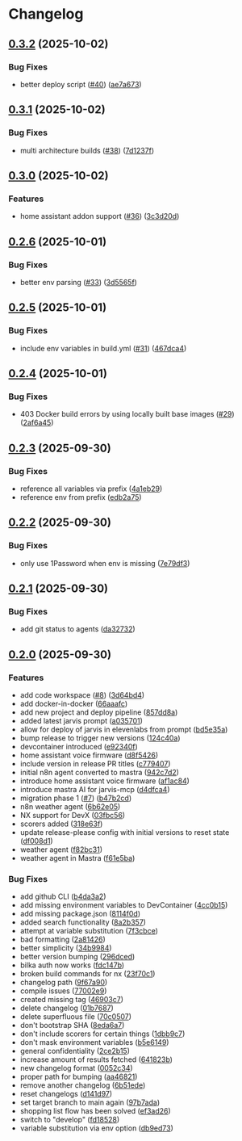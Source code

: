 # Changelog

## [0.3.2](https://github.com/ffMathy/hey-jarvis/compare/hey-jarvis-v0.3.1...hey-jarvis-v0.3.2) (2025-10-02)


### Bug Fixes

* better deploy script ([#40](https://github.com/ffMathy/hey-jarvis/issues/40)) ([ae7a673](https://github.com/ffMathy/hey-jarvis/commit/ae7a67396bd900f0a4b9e44182d2fe8ea7836703))

## [0.3.1](https://github.com/ffMathy/hey-jarvis/compare/hey-jarvis-v0.3.0...hey-jarvis-v0.3.1) (2025-10-02)


### Bug Fixes

* multi architecture builds ([#38](https://github.com/ffMathy/hey-jarvis/issues/38)) ([7d1237f](https://github.com/ffMathy/hey-jarvis/commit/7d1237fd23bf389a290ceab3160e74cf67786399))

## [0.3.0](https://github.com/ffMathy/hey-jarvis/compare/hey-jarvis-v0.2.6...hey-jarvis-v0.3.0) (2025-10-02)


### Features

* home assistant addon support ([#36](https://github.com/ffMathy/hey-jarvis/issues/36)) ([3c3d20d](https://github.com/ffMathy/hey-jarvis/commit/3c3d20d05cd038513db1b95a4fcdb9624b79f491))

## [0.2.6](https://github.com/ffMathy/hey-jarvis/compare/hey-jarvis-v0.2.5...hey-jarvis-v0.2.6) (2025-10-01)


### Bug Fixes

* better env parsing ([#33](https://github.com/ffMathy/hey-jarvis/issues/33)) ([3d5565f](https://github.com/ffMathy/hey-jarvis/commit/3d5565fc030af3669124c3394d091fb70001fcc9))

## [0.2.5](https://github.com/ffMathy/hey-jarvis/compare/hey-jarvis-v0.2.4...hey-jarvis-v0.2.5) (2025-10-01)


### Bug Fixes

* include env variables in build.yml ([#31](https://github.com/ffMathy/hey-jarvis/issues/31)) ([467dca4](https://github.com/ffMathy/hey-jarvis/commit/467dca48ca5166379b74758bd9e4d7abc22a30c4))

## [0.2.4](https://github.com/ffMathy/hey-jarvis/compare/hey-jarvis-v0.2.3...hey-jarvis-v0.2.4) (2025-10-01)


### Bug Fixes

* 403 Docker build errors by using locally built base images ([#29](https://github.com/ffMathy/hey-jarvis/issues/29)) ([2af6a45](https://github.com/ffMathy/hey-jarvis/commit/2af6a45188878cfc16291454b07ff564f1a0c032))

## [0.2.3](https://github.com/ffMathy/hey-jarvis/compare/hey-jarvis-v0.2.2...hey-jarvis-v0.2.3) (2025-09-30)


### Bug Fixes

* reference all variables via prefix ([4a1eb29](https://github.com/ffMathy/hey-jarvis/commit/4a1eb29e0005243729cd75edc0100fb74242f27a))
* reference env from prefix ([edb2a75](https://github.com/ffMathy/hey-jarvis/commit/edb2a75fe2aa6c4e15b54c88d51e8a78698121b3))

## [0.2.2](https://github.com/ffMathy/hey-jarvis/compare/hey-jarvis-v0.2.1...hey-jarvis-v0.2.2) (2025-09-30)


### Bug Fixes

* only use 1Password when env is missing ([7e79df3](https://github.com/ffMathy/hey-jarvis/commit/7e79df353840222f401f87976e34cf03a450029a))

## [0.2.1](https://github.com/ffMathy/hey-jarvis/compare/hey-jarvis-v0.2.0...hey-jarvis-v0.2.1) (2025-09-30)


### Bug Fixes

* add git status to agents ([da32732](https://github.com/ffMathy/hey-jarvis/commit/da32732750a19616f550d992e4c662f6ae8d47a4))

## [0.2.0](https://github.com/ffMathy/hey-jarvis/compare/hey-jarvis-v0.1.0...hey-jarvis-v0.2.0) (2025-09-30)


### Features

* add code workspace ([#8](https://github.com/ffMathy/hey-jarvis/issues/8)) ([3d64bd4](https://github.com/ffMathy/hey-jarvis/commit/3d64bd4e77a814441497b69c571e1965d347ebf0))
* add docker-in-docker ([66aaafc](https://github.com/ffMathy/hey-jarvis/commit/66aaafc6cdd5d5fbf7d593131117c14816036898))
* add new project and deploy pipeline ([857dd8a](https://github.com/ffMathy/hey-jarvis/commit/857dd8a7290100f31984d7a94fd822f85f2a1987))
* added latest jarvis prompt ([a035701](https://github.com/ffMathy/hey-jarvis/commit/a035701fee0448ee492c275b01de2a554f7ff43e))
* allow for deploy of jarvis in elevenlabs from prompt ([bd5e35a](https://github.com/ffMathy/hey-jarvis/commit/bd5e35aabee9157326cb351996bf29816cce8962))
* bump release to trigger new versions ([124c40a](https://github.com/ffMathy/hey-jarvis/commit/124c40aea32cecdc100bba92be17ef5d75f0f192))
* devcontainer introduced ([e92340f](https://github.com/ffMathy/hey-jarvis/commit/e92340fa489abe4f38649639e01b8deba41c74cc))
* home assistant voice firmware ([d8f5426](https://github.com/ffMathy/hey-jarvis/commit/d8f54267dc497d6afd38bc8fbffe357f44d12520))
* include version in release PR titles ([c779407](https://github.com/ffMathy/hey-jarvis/commit/c77940723c79fbd5eef797f49f145c5852b92145))
* initial n8n agent converted to mastra ([942c7d2](https://github.com/ffMathy/hey-jarvis/commit/942c7d23a7d6118c960fcbf5f343d1ffc9fa5de2))
* introduce home assistant voice firmware ([af1ac84](https://github.com/ffMathy/hey-jarvis/commit/af1ac8451c9b23f25c0eac6433e99924442e1024))
* introduce mastra AI for jarvis-mcp ([d4dfca4](https://github.com/ffMathy/hey-jarvis/commit/d4dfca46d82ef3296273121b40930e8795354f46))
* migration phase 1 ([#7](https://github.com/ffMathy/hey-jarvis/issues/7)) ([b47b2cd](https://github.com/ffMathy/hey-jarvis/commit/b47b2cd9a248a426c4c1ab7bbd6932444ba0f4db))
* n8n weather agent ([6b62e05](https://github.com/ffMathy/hey-jarvis/commit/6b62e05734179923efba6fbccfa21a9c395652f0))
* NX support for DevX ([03fbc56](https://github.com/ffMathy/hey-jarvis/commit/03fbc56575fc5ddc3b8b41cefcc15feb5ab1fb39))
* scorers added ([318e63f](https://github.com/ffMathy/hey-jarvis/commit/318e63f36ac422f99d7c456e632f72cc7dc2bd12))
* update release-please config with initial versions to reset state ([df008d1](https://github.com/ffMathy/hey-jarvis/commit/df008d107802211400e04d815f7e0696adb81a8c))
* weather agent ([f82bc31](https://github.com/ffMathy/hey-jarvis/commit/f82bc31807a33dbd03a18babbe9bd56e25e9762a))
* weather agent in Mastra ([f61e5ba](https://github.com/ffMathy/hey-jarvis/commit/f61e5baa2b023084fc1d61ae59b683099c5ed928))


### Bug Fixes

* add github CLI ([b4da3a2](https://github.com/ffMathy/hey-jarvis/commit/b4da3a22f272e913ce8976731f51246c87d8fe67))
* add missing environment variables to DevContainer ([4cc0b15](https://github.com/ffMathy/hey-jarvis/commit/4cc0b152e4f5fe5807548180fdb746ea1d90add7))
* add missing package.json ([8114f0d](https://github.com/ffMathy/hey-jarvis/commit/8114f0d2a2aba5dbcf3d9cb87233182f6fbf2abc))
* added search functionality ([8a2b357](https://github.com/ffMathy/hey-jarvis/commit/8a2b3576ff9ccba7c02551f432bd8997e3943a7d))
* attempt at variable substitution ([7f3cbce](https://github.com/ffMathy/hey-jarvis/commit/7f3cbcebec69a3a322e2d1edf655e3252dd95b64))
* bad formatting ([2a81426](https://github.com/ffMathy/hey-jarvis/commit/2a814264aacfd6e437e33047fec46b6c521dcc11))
* better simplicity ([34b9984](https://github.com/ffMathy/hey-jarvis/commit/34b9984d8c457a0aeb903dc6bc27e043cbfdd289))
* better version bumping ([296dced](https://github.com/ffMathy/hey-jarvis/commit/296dceda7add657fe42f73e3b8e091c2ba0399b9))
* bilka auth now works ([fdc147b](https://github.com/ffMathy/hey-jarvis/commit/fdc147bdb2a4b22f1e5e316fef1c66d9a74413f0))
* broken build commands for nx ([23f70c1](https://github.com/ffMathy/hey-jarvis/commit/23f70c1dc7b395f8c030f0c5d00da64afa877c7c))
* changelog path ([9f67a90](https://github.com/ffMathy/hey-jarvis/commit/9f67a90c28412164786256ce920b261f460a260c))
* compile issues ([77002e9](https://github.com/ffMathy/hey-jarvis/commit/77002e9fff50427ff43d16ecc2fb3bb72ac3c766))
* created missing tag ([46903c7](https://github.com/ffMathy/hey-jarvis/commit/46903c73b2aec7091f4dd7e95b1eb366cae03e23))
* delete changelog ([01b7687](https://github.com/ffMathy/hey-jarvis/commit/01b76870c7b0818df6519caa7952a678430d5da8))
* delete superfluous file ([70c0507](https://github.com/ffMathy/hey-jarvis/commit/70c0507b29a73057879983a12e72c066c2def1c5))
* don't bootstrap SHA ([8eda6a7](https://github.com/ffMathy/hey-jarvis/commit/8eda6a72b067fb87874d0c564d01abc0500fa9e3))
* don't include scorers for certain things ([1dbb9c7](https://github.com/ffMathy/hey-jarvis/commit/1dbb9c7b6f6dd38e02e5b43233ba04cb1848cfa3))
* don't mask environment variables ([b5e6149](https://github.com/ffMathy/hey-jarvis/commit/b5e61494745cd4a5d8915b8afa3658492444d018))
* general confidentiality ([2ce2b15](https://github.com/ffMathy/hey-jarvis/commit/2ce2b154d33e805a88f976f815152b8f79582ccd))
* increase amount of results fetched ([641823b](https://github.com/ffMathy/hey-jarvis/commit/641823b0801f79dc8f674a8581f7634a14d666a9))
* new changelog format ([0052c34](https://github.com/ffMathy/hey-jarvis/commit/0052c34e8b7d5e672ed00e8a3a43fe8b9ede5219))
* proper path for bumping ([aa46821](https://github.com/ffMathy/hey-jarvis/commit/aa46821d2307106e1332c9467fb9237cdddac39e))
* remove another changelog ([6b51ede](https://github.com/ffMathy/hey-jarvis/commit/6b51ede9f9b4979ff127379e67c90c27147ff02f))
* reset changelogs ([d141d97](https://github.com/ffMathy/hey-jarvis/commit/d141d9706d07f27787b3561515b701fc961a5b46))
* set target branch to main again ([97b7ada](https://github.com/ffMathy/hey-jarvis/commit/97b7ada667a3b0c32b8dcb1ad909bd5092124349))
* shopping list flow has been solved ([ef3ad26](https://github.com/ffMathy/hey-jarvis/commit/ef3ad2649f5f045294382e9460bf7a305c858eef))
* switch to "develop" ([fd18528](https://github.com/ffMathy/hey-jarvis/commit/fd185281843254993444b413a234229ba5c8d777))
* variable substitution via env option ([db9ed73](https://github.com/ffMathy/hey-jarvis/commit/db9ed734ce8289056b717df63a4fd33523595b5b))
